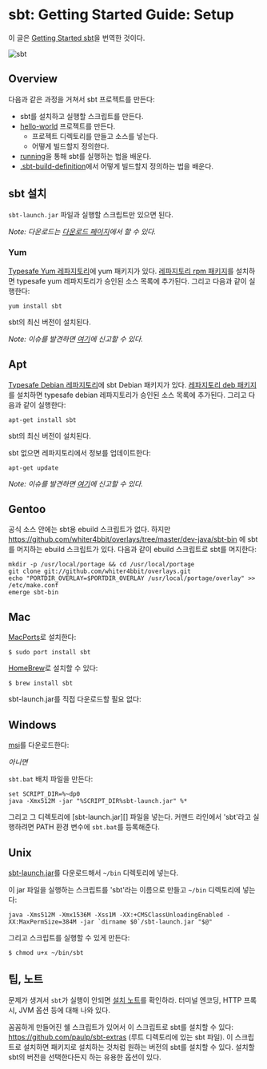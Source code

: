# sbt: Getting Started Guide: Setup

이 글은 [Getting Started sbt][orig-getting-started]을 번역한 것이다.

![sbt](/articles/2012/sbt/sbt.png)

## Overview

다음과 같은 과정을 거쳐서 sbt 프로젝트를 만든다:

 - sbt를 설치하고 실행할 스크립트를 만든다.
 - [hello-world][] 프로젝트를 만든다.
   - 프로젝트 디렉토리를 만들고 소스를 넣는다.
   - 어떻게 빌드할지 정의한다.
 - [running][]을 통해 sbt를 실행하는 법을 배운다.
 - [.sbt-build-definition][]에서 어떻게 빌드할지 정의하는 법을 배운다.

## sbt 설치

`sbt-launch.jar` 파일과 실행할 스크립트만 있으면 된다.

*Note: 다운로드는 [다운로드 페이지](http://www.scala-sbt.org/download.html)에서 할 수 있다.*

### Yum

[Typesafe Yum 레파지토리](http://rpm.typesafe.com)에 yum 패키지가 있다. [레파지토리 rpm 패키지](http://rpm.typesafe.com/typesafe-repo-2.0.0-1.noarch.rpm)를 설치하면 typesafe yum 레파지토리가 승인된 소스 목록에 추가된다. 그리고 다음과 같이 실행한다:

    yum install sbt

sbt의 최신 버전이 설치된다.

*Note: 이슈를 발견하면 [여기](https://github.com/sbt/sbt-launcher-package/issues)에 신고할 수 있다.*

## Apt

[Typesafe Debian 레파지토리](http://apt.typesafe.com)에 sbt Debian 패키지가 있다. [레파지토리 deb 패키지](http://apt.typesafe.com/repo-deb-build-0002.deb)를 설치하면 typesafe debian 레파지토리가 승인된 소스 목록에 추가된다. 그리고 다음과 같이 실행한다:

    apt-get install sbt

sbt의 최신 버전이 설치된다.

sbt 없으면 레파지토리에서 정보를 업데이트한다:

    apt-get update

*Note: 이슈를 발견하면 [여기](https://github.com/sbt/sbt-launcher-package/issues)에 신고할 수 있다.*

## Gentoo

공식 소스 안에는 sbt용 ebuild 스크립트가 없다. 하지만 https://github.com/whiter4bbit/overlays/tree/master/dev-java/sbt-bin 에 sbt를 머지하는 ebuild 스크립트가 있다. 다음과 같이 ebuild 스크립트로 sbt를 머지한다:

    mkdir -p /usr/local/portage && cd /usr/local/portage
    git clone git://github.com/whiter4bbit/overlays.git
    echo "PORTDIR_OVERLAY=$PORTDIR_OVERLAY /usr/local/portage/overlay" >> /etc/make.conf
    emerge sbt-bin

## Mac

[MacPorts](http://macports.org/)로 설치한다:

    $ sudo port install sbt

[HomeBrew](http://mxcl.github.com/homebrew/)로 설치할 수 있다:

    $ brew install sbt

sbt-launch.jar를 직접 다운로드할 필요 없다:

## Windows

[msi](http://scalasbt.artifactoryonline.com/scalasbt/sbt-native-packages/org/scala-sbt/sbt-launcher/0.11.3/sbt.msi)를 다운로드한다:

*아니면*

`sbt.bat` 배치 파일을 만든다:

    set SCRIPT_DIR=%~dp0
    java -Xmx512M -jar "%SCRIPT_DIR%sbt-launch.jar" %*

그리고 그 디렉토리에 [sbt-launch.jar][] 파일을 넣는다. 커맨드 라인에서 'sbt'라고 실행하려면 PATH 환경 변수에 `sbt.bat`를 등록해준다.

## Unix

[sbt-launch.jar](http://typesafe.artifactoryonline.com/typesafe/ivy-releases/org.scala-sbt/sbt-launch/0.11.3-2/sbt-launch.jar)를 다운로드해서 `~/bin` 디렉토리에 넣는다.

이 jar 파일을 실행하는 스크립트를 'sbt'라는 이름으로 만들고 `~/bin` 디렉토리에 넣는다:

    java -Xms512M -Xmx1536M -Xss1M -XX:+CMSClassUnloadingEnabled -XX:MaxPermSize=384M -jar `dirname $0`/sbt-launch.jar "$@"

그리고 스크립트를 실행할 수 있게 만든다:

    $ chmod u+x ~/bin/sbt

## 팁, 노트

문제가 생겨서 `sbt`가 실행이 안되면 [설치 노트][setup-note]를 확인하라. 터미널 엔코딩, HTTP 프록시, JVM 옵션 등에 대해 나와 있다.

꼼꼼하게 만들어진 쉘 스크립트가 있어서 이 스크립트로 sbt를 설치할 수 있다: https://github.com/paulp/sbt-extras (루트 디렉토리에 있는 sbt 파일). 이 스크립트로 설치하면 패키지로 설치하는 것처럼 원하는 버전의 sbt를 설치할 수 있다. 설치할 sbt의 버전을 선택한다든지 하는 유용한 옵션이 있다.

[setup-note]: https://github.com/harrah/xsbt/wiki/Setup-Notes

[orig-getting-started]: https://github.com/harrah/xsbt/wiki/Getting-Started-Welcome
[orig-setup]: https://github.com/harrah/xsbt/wiki/Getting-Started-Setup
[orig-hello-world]: https://github.com/harrah/xsbt/wiki/Getting-Started-Hello
[orig-directory-layout]: https://github.com/harrah/xsbt/wiki/Getting-Started-Directories
[orig-running]: https://github.com/harrah/xsbt/wiki/Getting-Started-Running
[orig-.sbt-build-definition]: https://github.com/harrah/xsbt/wiki/Getting-Started-Basic-Def
[orig-scopes]: https://github.com/harrah/xsbt/wiki/Getting-Started-Scopes
[orig-more-about-settings]: https://github.com/harrah/xsbt/wiki/Getting-Started-More-About-Settings
[orig-library-dependencies]: https://github.com/harrah/xsbt/wiki/Getting-Started-Library-Dependencies
[orig-.scala-build-definition]: https://github.com/harrah/xsbt/wiki/Getting-Started-Full-Def
[orig-using-plugins]: https://github.com/harrah/xsbt/wiki/Getting-Started-Using-Plugins
[orig-multi-project-builds]: https://github.com/harrah/xsbt/wiki/Getting-Started-Multi-Project
[orig-custom-settings-and-tasks]: https://github.com/harrah/xsbt/wiki/Getting-Started-Custom-Settings
[orig-summary]: https://github.com/harrah/xsbt/wiki/Getting-Started-Summary

[getting-started]: /articles/2012/sbt-getting-started.html
[setup]: /articles/2012/sbt-getting-started-setup.html
[hello-world]: /articles/2012/sbt-getting-started-hello.html
[directory-layout]: /articles/2012/sbt-getting-started-directory-layout.html
[running]: /articles/2012/sbt-getting-started-running.html
[.sbt-build-definition]: /articles/2012/sbt-getting-started-sbt-build-definition.html
[scopes]: /articles/2012/sbt-getting-started-scopes.html
[more-about-settings]: /articles/2012/sbt-getting-started-more-about-settings.html
[library-dependencies]: /articles/2012/sbt-getting-started-library-dependencies.html
[.scala-build-definition]: /articles/2012/sbt-getting-started-scala-build-definition.html
[using-plugins]: /articles/2012/sbt-getting-started-using-plugins.html
[multi-project-builds]: /articles/2012/sbt-getting-started-multi-project-builds.html
[custom-settings-and-tasks]: /articles/2012/sbt-getting-started-custom-settings-and-tasks.html
[summary]: /articles/2012/sbt-getting-started-summary.html
